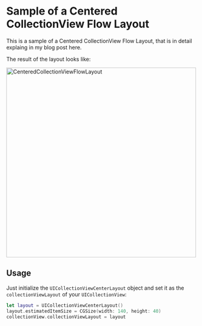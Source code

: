 # Sample of a Centered CollectionView Flow Layout

This is a sample of a Centered CollectionView Flow Layout, that is in detail explaing in my blog post here.

The result of the layout looks like:

<img src="https://i.imgur.com/hZi0QEY.png" alt="CenteredCollectionViewFlowLayout" width=500 />

## Usage
Just initialize the `UICollectionViewCenterLayout` object and set it as the `collectionViewLayout` of your `UICollectionView`:

```swift
let layout = UICollectionViewCenterLayout()
layout.estimatedItemSize = CGSize(width: 140, height: 40)
collectionView.collectionViewLayout = layout
```

